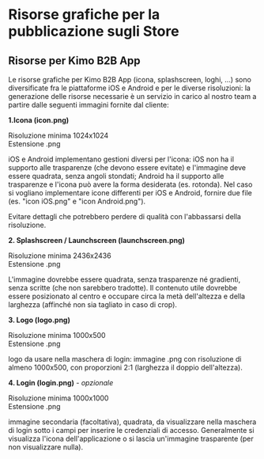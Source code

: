 # Risorse grafiche per la pubblicazione sugli Store

## Risorse per Kimo B2B App

Le risorse grafiche per Kimo B2B App \(icona, splashscreen, loghi, ...\) sono diversificate fra le piattaforme iOS e Android e per le diverse risoluzioni: la generazione delle risorse necessarie è un servizio in carico al nostro team a partire dalle seguenti immagini fornite dal cliente:

**1.Icona \(icon.png\)**

Risoluzione minima 1024x1024  
Estensione .png

iOS e Android implementano gestioni diversi per l'icona: iOS non ha il supporto alle trasparenze \(che devono essere evitate\) e l'immagine deve essere quadrata, senza angoli stondati; Android ha il supporto alle trasparenze e l'icona può avere la forma desiderata \(es. rotonda\). Nel caso si vogliano implementare icone differenti per iOS e Android, fornire due file \(es. "icon iOS.png" e "icon Android.png"\).

Evitare dettagli che potrebbero perdere di qualità con l'abbassarsi della risoluzione. 

**2. Splashscreen / Launchscreen \(launchscreen.png\)** 

Risoluzione minima 2436x2436  
Estensione .png

L'immagine dovrebbe essere quadrata, senza trasparenze né gradienti, senza scritte \(che non sarebbero tradotte\). Il contenuto utile dovrebbe essere posizionato al centro e occupare circa la metà dell'altezza e della larghezza \(affinché non sia tagliato in caso di crop\).

**3. Logo \(logo.png\)**

Risoluzione minima 1000x500   
Estensione .png

logo da usare nella maschera di login: immagine .png con risoluzione di almeno 1000x500, con proporzioni 2:1 \(larghezza il doppio dell'altezza\).

**4. Login \(login.png\)** _- opzionale_

Risoluzione minima 1000x1000  
Estensione .png

immagine secondaria \(facoltativa\), quadrata, da visualizzare nella maschera di login sotto i campi per inserire le credenziali di accesso. Generalmente si visualizza l'icona dell'applicazione o si lascia un'immagine trasparente \(per non visualizzare nulla\).  


